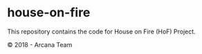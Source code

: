 # house-on-fire

This repository contains the code for House on Fire (HoF) Project.

© 2018 - Arcana Team

